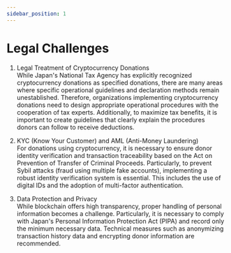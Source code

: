 ```yaml
---
sidebar_position: 1
---
```


# Legal Challenges

1. Legal Treatment of Cryptocurrency Donations\
   While Japan's National Tax Agency has explicitly recognized cryptocurrency donations as specified donations, there are many areas where specific operational guidelines and declaration methods remain unestablished. Therefore, organizations implementing cryptocurrency donations need to design appropriate operational procedures with the cooperation of tax experts. Additionally, to maximize tax benefits, it is important to create guidelines that clearly explain the procedures donors can follow to receive deductions.

2. KYC (Know Your Customer) and AML (Anti-Money Laundering)\
   For donations using cryptocurrency, it is necessary to ensure donor identity verification and transaction traceability based on the Act on Prevention of Transfer of Criminal Proceeds. Particularly, to prevent Sybil attacks (fraud using multiple fake accounts), implementing a robust identity verification system is essential. This includes the use of digital IDs and the adoption of multi-factor authentication.

3. Data Protection and Privacy\
   While blockchain offers high transparency, proper handling of personal information becomes a challenge. Particularly, it is necessary to comply with Japan's Personal Information Protection Act (PIPA) and record only the minimum necessary data. Technical measures such as anonymizing transaction history data and encrypting donor information are recommended. 